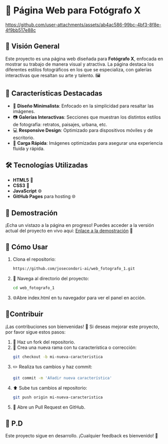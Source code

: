# 📸 Página Web para Fotógrafo X


https://github.com/user-attachments/assets/ab4ac586-99bc-4bf3-8f8e-4f9bb517e88c

## 📖 Visión General

Este proyecto es una página web diseñada para **Fotógrafo X**, enfocada en mostrar su trabajo de manera visual y atractiva. La página destaca los diferentes estilos fotográficos en los que se especializa, con galerías interactivas que resaltan su arte y talento. 🖼️

## 🌟 Características Destacadas
- 🎨 **Diseño Minimalista**: Enfocado en la simplicidad para resaltar las imágenes.
- 📷 **Galerías Interactivas**: Secciones que muestran los distintos estilos de fotografía: retratos, paisajes, urbana, etc.
- 💻 **Responsive Design**: Optimizado para dispositivos móviles y de escritorio.
- 🚀 **Carga Rápida**: Imágenes optimizadas para asegurar una experiencia fluida y rápida.

## 🛠 Tecnologías Utilizadas
- **HTML5** 📝
- **CSS3** 🎨
- **JavaScript** ⚙️
- **GitHub Pages** para hosting 🌐

## 🎥 Demostración
¡Echa un vistazo a la página en progreso! Puedes acceder a la versión actual del proyecto en vivo aquí: [Enlace a la demostración](https://josecondori-ai.github.io/web_fotografo_1/) 👀

## 🚀 Cómo Usar
1.  Clona el repositorio:
    ```bash
    https://github.com/josecondori-ai/web_fotografo_1.git
    ```
2. 📂 Navega al directorio del proyecto:
    ```bash
    cd web_fotografo_1
    ```
3.  🌐Abre index.html en tu navegador para ver el panel en acción.

## 🤝Contribuir
¡Las contribuciones son bienvenidas! 🙌 Si deseas mejorar este proyecto, por favor sigue estos pasos:
1. 🍴 Haz un fork del repositorio.
2. 🌿 Crea una nueva rama con tu característica o corrección:
    ```bash
    git checkout -b mi-nueva-caracteristica
    ```
3. ✏️ Realiza tus cambios y haz commit:
    ```bash
    git commit -m 'Añadir nueva característica'
    ```
4. ⬆️ Sube tus cambios al repositorio:
    ```bash
    git push origin mi-nueva-caracteristica
    ```
5. 🔄 Abre un Pull Request en GitHub.

## 📝 P.D
Este proyecto sigue en desarrollo. ¡Cualquier feedback es bienvenido! 🚀
